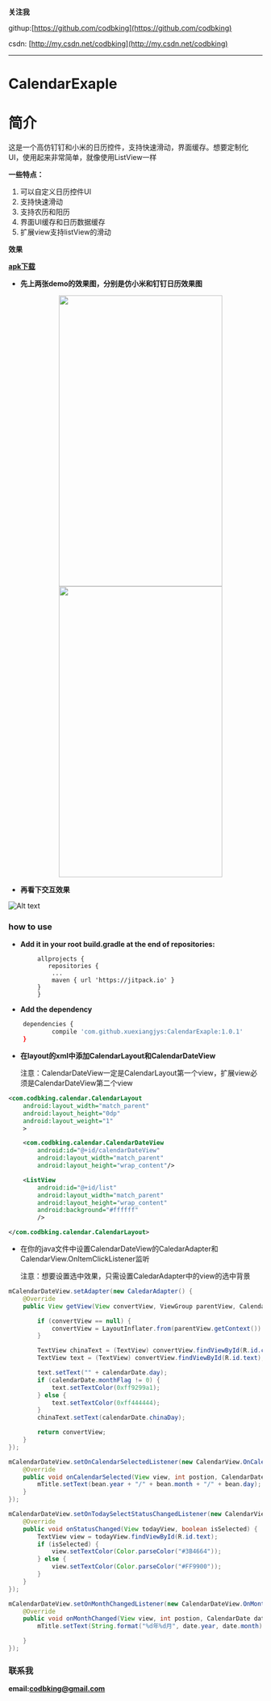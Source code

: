 
**关注我**

githup:[https://github.com/codbking](https://github.com/codbking)

csdn: [http://my.csdn.net/codbking](http://my.csdn.net/codbking)

****
# CalendarExaple

# 简介
这是一个高仿钉钉和小米的日历控件，支持快速滑动，界面缓存。想要定制化UI，使用起来非常简单，就像使用ListView一样

**一些特点：**

1. 可以自定义日历控件UI
2. 支持快速滑动
3. 支持农历和阳历
4. 界面UI缓存和日历数据缓存
5. 扩展view支持listView的滑动

**效果**

**[apk下载](https://raw.githubusercontent.com/codbking/CalendarExaple/master/calendar_demo.apk)**

*  **先上两张demo的效果图，分别是仿小米和钉钉日历效果图**

<img src="image/a1.jpg" height="576" width="324" style="margin-left:100"/>
<img src="image/a2.jpg"  height="576" width="324" style="margin-left:100"/>

*  **再看下交互效果**

![Alt text](image/bbbb.gif)



### how to use

 - **Add it in your root build.gradle at the end of repositories:**

```
	    allprojects {
		   repositories {
			...
			maven { url 'https://jitpack.io' }
		}
	    }
```

 -  **Add the dependency**
```sh
	dependencies {
	        compile 'com.github.xuexiangjys:CalendarExaple:1.0.1'
	}
```

- **在layout的xml中添加CalendarLayout和CalendarDateView**

  注意：CalendarDateView一定是CalendarLayout第一个view，扩展view必须是CalendarDateView第二个view
```xml
<com.codbking.calendar.CalendarLayout
    android:layout_width="match_parent"
    android:layout_height="0dp"
    android:layout_weight="1"
    >

    <com.codbking.calendar.CalendarDateView
        android:id="@+id/calendarDateView"
        android:layout_width="match_parent"
        android:layout_height="wrap_content"/>

    <ListView
        android:id="@+id/list"
        android:layout_width="match_parent"
        android:layout_height="wrap_content"
        android:background="#ffffff"
        />

</com.codbking.calendar.CalendarLayout>
```

- 在你的java文件中设置CalendarDateView的CaledarAdapter和CalendarView.OnItemClickListener监听

   注意：想要设置选中效果，只需设置CaledarAdapter中的view的选中背景
```java
mCalendarDateView.setAdapter(new CaledarAdapter() {
    @Override
    public View getView(View convertView, ViewGroup parentView, CalendarDate calendarDate) {

        if (convertView == null) {
            convertView = LayoutInflater.from(parentView.getContext()).inflate(R.layout.item_xiaomi, null);
        }

        TextView chinaText = (TextView) convertView.findViewById(R.id.chinaText);
        TextView text = (TextView) convertView.findViewById(R.id.text);

        text.setText("" + calendarDate.day);
        if (calendarDate.monthFlag != 0) {
            text.setTextColor(0xff9299a1);
        } else {
            text.setTextColor(0xff444444);
        }
        chinaText.setText(calendarDate.chinaDay);

        return convertView;
    }
});

mCalendarDateView.setOnCalendarSelectedListener(new CalendarView.OnCalendarSelectedListener() {
    @Override
    public void onCalendarSelected(View view, int postion, CalendarDate bean) {
        mTitle.setText(bean.year + "/" + bean.month + "/" + bean.day);
    }
});

mCalendarDateView.setOnTodaySelectStatusChangedListener(new CalendarView.OnTodaySelectStatusChangedListener() {
    @Override
    public void onStatusChanged(View todayView, boolean isSelected) {
        TextView view = todayView.findViewById(R.id.text);
        if (isSelected) {
            view.setTextColor(Color.parseColor("#3B4664"));
        } else {
            view.setTextColor(Color.parseColor("#FF9900"));
        }
    }
});

mCalendarDateView.setOnMonthChangedListener(new CalendarDateView.OnMonthChangedListener() {
    @Override
    public void onMonthChanged(View view, int postion, CalendarDate date) {
        mTitle.setText(String.format("%d年%d月", date.year, date.month));

    }
});
```

### 联系我

**email:codbking@gmail.com**





